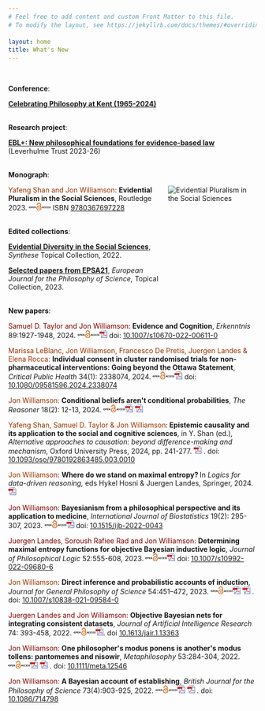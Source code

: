 ```yaml
---
# Feel free to add content and custom Front Matter to this file.
# To modify the layout, see https://jekyllrb.com/docs/themes/#overriding-theme-defaults

layout: home
title: What's New
---
```

<br/>

__Conference__:

[**Celebrating Philosophy at Kent (1965-2024)**](/conferences/celebrating-kent.html)
<br/><br/>

__Research project__:

[**EBL+: New philosophical foundations for evidence-based law**](/projects/eblplus) (Leverhulme Trust 2023-26)
<br/><br/>

__Monograph__:

<a href="https://www.routledge.com/Evidential-Pluralism-in-the-Social-Sciences/Shan-Williamson/p/book/9780367697228"><img title="EPitSS" alt="Evidential Pluralism in the Social Sciences" src="/images/boo.svg" style="float: right;" width="180" height="270" border=0 src="images/EPitSS.jpg"></a> <span style="color: #993300">Yafeng Shan and Jon Williamson:</span> <strong><a title="This volume contends that Evidential Pluralism - an account of the epistemology of causation, which maintains that in order to establish a causal claim one needs to establish the existence of a correlation and the existence of a mechanism - can be fruitfully applied to the social sciences. Through case studies in sociology, economics, political science and law, it advances new philosophical foundations for causal enquiry in the social sciences. The book provides an account of how to establish and evaluate causal claims and it offers a new way of thinking about evidence-based policy, basic social science research and mixed methods research. As such, it will appeal to scholars with interests in social science research and methodology, the philosophy of science and evidence-based policy.">Evidential Pluralism in the Social Sciences</a></strong>, Routledge 2023. [![EPitSS](images/openaccess.jpg)][9780367697228] ISBN [9780367697228][9780367697228]
<br/><br/>

<strong>Edited collections</strong>:

<a href="https://link.springer.com/journal/11229/topicalCollection/AC_bdd803aed8f0a49a488f8ef53003e331/page/1"><strong>Evidential Diversity in the Social Sciences</strong></a>, <em>Synthese</em> Topical Collection, 2022.

<a href="https://link.springer.com/journal/13194/topicalCollection/AC_f5aa5d07f23ad209185c18036a326eb5/page/1"><strong>Selected papers from EPSA21</strong></a>, <em>European Journal for the Philosophy of Science, </em>Topical Collection, 2023.
<br/><br/>

**New papers**:

<span style="color: #800000">Samuel D. Taylor and Jon Williamson: </span><strong><a title="Cognitive theorists routinely disagree about the evidence supporting claims in cognitive science. Here, we first argue that some disagreements about evidence in cognitive science are about the evidence available to be drawn upon by cognitive theorists. Then, we show that one's explanation of why this first kind of disagreement obtains will cohere with one's theory of evidence. We argue that the best explanation for why cognitive theorists disagree in this way is because their evidence is what they rationally grant. Finally, we explain why our view does not lead to a pernicious kind of relativism in cognitive science.">Evidence and Cognition</a></strong>, <em>Erkenntnis</em> 89:1927-1948, 2024. <a href="https://link.springer.com/content/pdf/10.1007/s10670-022-00611-0.pdf"><img class="alignnone" src="images/openaccess.jpg" alt="" width="44" height="16" border="0" /><img class="alignnone" src="images/acrobat.gif" alt="" width="16" height="16" border="0" /></a> doi: <a href="https://dx.doi.org/10.1007/s10670-022-00611-0">10.1007/s10670-022-00611-0</a>

<p data-wp-editing="1"><span style="color: #993300">Marissa LeBlanc, Jon Williamson, Francesco De Pretis, Juergen Landes &amp; Elena Rocca: </span><strong><a title="This paper discusses the issue of overriding the right of individual consent to participation in cluster randomised trials (CRTs). We focus on CRTs testing the efficacy of non-pharmaceutical interventions. As one example, we use the case of school closures during the COVID-19 pandemic. In Norway, a cluster randomized trial was suggested and promoted as necessary for providing the best evidence to inform pandemic management policy. However, the proposal was rejected by the Norwegian Research Ethics Committee since it would violate the requirement for individual informed consent. This sparked debate about whether ethics stand in the way of evidence-based health policy, since the Norwegian Research Ethics law’s strict requirements for individual consent make it practically impossible to carry out CRTs of public health interventions. We argue that, in the case of the school closure trial, the suggested CRT would not have eliminated an epistemic gap and thus would not have justified the violation of consent rights. First, we focus on the methodological challenges to estimating quantifiable effects of school closures in the specific case of an airborne infectious disease. Second, in line with Evidential Pluralism, we highlight the value of alternative lines of evidence for informing school closure policy in a pandemic. In general, we propose that a trial requiring the waiver of participants’ consent rights must be highly likely to eliminate an epistemic gap. We elaborate on the practical aspects of this criterion and discuss the potential advantages of adding it to the Ottawa Statement on the Ethical Design and Conduct of Cluster Randomized Trials.">Individual consent in cluster randomised trials for non-pharmaceutical interventions: Going beyond the Ottawa Statement</a></strong>, <em>Critical Public Health</em> 34(1): 2338074, 2024. <a href="https://www.tandfonline.com/doi/epdf/10.1080/09581596.2024.2338074"><img class="alignnone" src="images/openaccess.jpg" alt="" width="44" height="16" border="0" /><img class="alignnone" src="images/acrobat.gif" alt="" width="16" height="16" border="0" /></a> doi: <a href="https://doi.org/10.1080/09581596.2024.2338074">10.1080/09581596.2024.2338074</a></p>

<p data-wp-editing="1"><span style="color: #993300">Jon Williamson: </span><strong><a title="A counterexample is presented to the claim that conditional rational degrees of belief are conditional probabilities.">Conditional beliefs aren't conditional probabilities</a></strong>, <em>The Reasoner </em>18(2): 12-13, 2024. <a href="https://blogs.kent.ac.uk/thereasoner/files/2024/03/TheReasoner-182.pdf"><img class="alignnone" src="images/openaccess.jpg" alt="" width="44" height="16" border="0" /><img class="alignnone" src="images/acrobat.gif" alt="" width="16" height="16" border="0" /></a> <a href="documents/Conditional-beliefs-arent-conditional-probabilities.pdf"><img id="IMG47" class="alignnone" src="images/acrobat.gif" alt="" width="16" height="16" border="0" /></a></p>

<span style="color: #993300">Yafeng Shan, Samuel D. Taylor &amp; Jon Williamson</span>:<strong> <a title="The epistemic theory of causality views causality as a tool that helps us to predict, explain and control our world, rather than as a relation that exists independently of our epistemic practices. In this chapter, we first provide an introduction to the epistemic theory of causality. We then outline four considerations that motivate the epistemic theory: the failure of standard theories of causality; parsimony; the epistemology of causality; and neutrality. We illustrate these four considerations in the contexts of the social sciences and the cognitive sciences. We argue that the epistemic theory provides a very natural account of causality across these contexts.">Epistemic causality and its application to the social and cognitive sciences</a></strong>, in Y. Shan (ed.)<em>, Alternative approaches to causation: beyond difference-making and mechanism</em>, Oxford University Press, 2024, pp. 241-277. <a href="/documents/ECitSS.pdf"><img id="IMG47" class="alignnone" src="/images/acrobat.gif" alt="" width="16" height="16" border="0" /></a> . doi: <a href="https://doi.org/10.1093/oso/9780192863485.003.0010">10.1093/oso/9780192863485.003.0010</a>

<span style="color: #993300">Jon Williamson</span>: <strong><a title="Edwin Jaynes’ principle of maximum entropy holds that one should use the probability distribution with maximum entropy, from all those that fit the evidence, to draw inferences, because that is the distribution that is maximally non-committal with respect to propositions that are underdetermined by the evidence. The principle was widely applied in the years following its introduction in 1957, and in 1978 Jaynes took stock, writing the paper ‘Where do we stand on maximum entropy?’ to present his view of the state of the art. Jaynes’ principle needs to be generalised to a principle of maximal entropy if it is to be applied to first-order inductive logic, where there may be no unique maximum entropy function. The development of this objective Bayesian inductive logic has also been very fertile and it is the task of this chapter to take stock. The chapter provides an introduction to the logic and its motivation, explaining how it overcomes some problems with Carnap’s approach to inductive logic and with the subjective Bayesian approach. It also describes a range of recent results that shed light on features of the logic, its robustness and its decidability, as well as methods for performing inference in the logic.">Where do we stand on maximal entropy? </a></strong>In <em>Logics for data-driven reasoning, </em>eds Hykel Hosni &amp; Juergen Landes, Springer, 2024. <a href="/documents/MaximalEntropy.pdf"><img class="alignnone" src="/images/acrobat.gif" alt="" width="16" height="16" border="0" /></a>

<span style="color: #800000">Jon Williamson: </span><strong><a title="Bayesian philosophy and Bayesian statistics have diverged in recent years, because Bayesian philosophers have become more interested in philosophical problems other than the foundations of statistics and Bayesian statisticians have become less concerned with philosophical foundations. One way in which this divergence manifests itself is through the use of direct inference principles: Bayesian philosophers routinely advocate principles that require calibration of degrees of belief to available non-epistemic probabilities, while Bayesian statisticians rarely invoke such principles. As I explain, however, the standard Bayesian framework cannot coherently employ direct inference principles. Direct inference requires a shift towards a non-standard Bayesian framework, which further increases the gap between Bayesian philosophy and Bayesian statistics. This divergence does not preclude the application of Bayesian philosophical methods to real-world problems. Data consolidation is a key challenge for present-day systems medicine and other systems sciences. I show that data consolidation requires direct inference and that the non-standard Bayesian methods outlined here are well suited to this task.">Bayesianism from a philosophical perspective and its application to medicine</a></strong>, <em>International Journal of Biostatistics </em>19(2): 295-307, 2023. <a href="https://www.degruyter.com/document/doi/10.1515/ijb-2022-0043/pdf"><img class="alignnone" src="images/openaccess.jpg" alt="" width="44" height="16" border="0" /><img class="alignnone" src="images/acrobat.gif" alt="" width="16" height="16" border="0" /></a> doi: <a href="http://doi.org/10.1515/ijb-2022-0043"><span class="" data-seleniumid="article-doi-text">10.1515/ijb-2022-0043</span></a>

<span style="color: #800000">Juergen Landes, Soroush Rafiee Rad and Jon Williamson: </span><strong><a title="According to the objective Bayesian approach to inductive logic, premisses inductively entail a conclusion just when every probability function with maximal entropy, from all those that satisfy the premisses, satisfies the conclusion. When premisses and conclusion are constraints on probabilities of sentences of a first-order predicate language, however, it is by no means obvious how to determine these maximal entropy functions. This paper makes progress on the problem in the following ways. Firstly, we introduce the concept of a limit in entropy and show that, if the set of probability functions satisfying the premisses contains a limit in entropy, then this limit point is unique and is the maximal entropy probability function. Next, we turn to the special case in which the premisses are categorical sentences of the logical language. We show that if the uniform probability function gives the premisses positive probability, then the maximal entropy function can be found by simply conditionalising this uniform prior on the premisses. We generalise our results to demonstrate agreement between the maximal entropy approach and Jeffrey conditionalisation in the case in which there is a single premiss that specifies the probability of a sentence of the language. We show that, after learning such a premiss, certain inferences are preserved, namely inferences to inductive tautologies. Finally, we consider potential pathologies of the approach: we explore the extent to which the maximal entropy approach is invariant under permutations of the constants of the language, and we discuss some cases in which there is no maximal entropy probability function.">Determining maximal entropy functions for objective Bayesian inductive logic</a></strong>, <em>Journal of Philosophical Logic</em> 52:555-608, 2023.  <a href="https://link.springer.com/content/pdf/10.1007/s10992-022-09680-6.pdf"><img class="alignnone" src="/images/openaccess.jpg" alt="" width="44" height="16" border="0" /><img class="alignnone" src="/images/acrobat.gif" alt="" width="16" height="16" border="0" /></a> doi: <a href="https://doi.org/10.1007/s10992-022-09680-6">10.1007/s10992-022-09680-6</a>

<span style="color: #993300">Jon Williamson</span>: <strong><a title="Schurz (2019, Chapter 4) argues that probabilistic accounts of induction fail. In particular, he criticises probabilistic accounts of induction that appeal to direct inference principles, including subjective Bayesian approaches (e.g., Howson, 2000) and objective Bayesian approaches (see, e.g., Williamson, 2017). In this paper, I argue that Schurz’ preferred direct inference principle, namely Reichenbach’s Principle of the Narrowest Reference Class, faces formidable problems in a standard probabilistic setting. Furthermore, the main alternative direct inference principle, Lewis’ Principal Principle, is also hard to reconcile with standard probabilism. So, I argue, standard probabilistic approaches cannot appeal to direct inference to explicate the logic of induction. However, I go on to defend a non-standard objective Bayesian account of induction: I argue that this approach can both accommodate direct inference and provide a viable account of the logic of induction. I then defend this account against Schurz’ criticisms.">Direct inference and probabilistic accounts of induction</a></strong>, <em>Journal for General Philosophy of Science</em> <span dir="ltr" role="presentation"> 54:451–472</span>, 2023. <a href="https://link.springer.com/content/pdf/10.1007/s10838-021-09584-0.pdf"><img class="alignnone" src="images/openaccess.jpg" alt="" width="44" height="16" border="0" /><img class="alignnone" src="images/acrobat.gif" alt="" width="16" height="16" border="0" /></a> <a href="documents/ProbabilisticInduction.pdf"><img id="IMG47" class="alignnone" src="images/acrobat.gif" alt="" width="16" height="16" border="0" /></a> . doi: <a href="https://doi.org/10.1007/s10838-021-09584-0">10.1007/s10838-021-09584-0</a>

<span style="color: #800000">Juergen Landes and Jon Williamson: </span><strong><a title="This paper addresses a data integration problem: given several mutually consistent datasets each of which measures a subset of the variables of interest, how can one construct a probabilistic model that fits the data and gives reasonable answers to questions which are under-determined by the data? Here we show how to obtain a Bayesian network model which represents the unique probability function that agrees with the probability distributions measured by the datasets and otherwise has maximum entropy. We provide a general algorithm, OBN-cDS, which offers substantial efficiency savings over the standard brute-force approach to determining the maximum entropy probability function. Furthermore, we develop modifications to the general algorithm which enable further efficiency savings but which are only applicable in particular situations. We show that there are circumstances in which one can obtain the model (i) directly from the data; (ii) by solving algebraic problems; and (iii) by solving relatively simple independent optimisation problems.">Objective Bayesian nets for integrating consistent datasets</a></strong>, <em>Journal of Artificial Intelligence Research</em> 74: 393-458, 2022. <a href="https://jair.org/index.php/jair/article/view/13363/26805"><img class="alignnone" src="/images/openaccess.jpg" alt="" width="44" height="16" border="0" /><img class="alignnone" src="/images/acrobat.gif" alt="" width="16" height="16" border="0" /></a>. doi <a href="https://doi.org/10.1613/jair.1.13363">10.1613/jair.1.13363</a>

<p data-wp-editing="1"><span style="color: #800000">Jon Williamson: </span><strong><a title="That one person's modus ponens is another's modus tollens is the bane of philosophy, I argue, because it strips many philosophical arguments of their persuasive force. The problem is that philosophical arguments become mere *pantomemes*: arguments that are reasonable to resist simply by denying the conclusion. I show that appeals to proof, intuition, evidence and truth fail to alleviate the problem. However, I develop two broad strategies that do help in certain circumstances: an appeal to *normal informal standards of what is reasonable* (nisowir) and *argument by interpretation*. The method of explication features prominently in both strategies, and I extend this method to apply to nisowir, introducing the concept of *canonical explication*. I illustrate the two strategies with examples of arguments from formal epistemology, and I suggest that an appeal to nisowir might help to defend against philosophical scepticism by shifting the burden of proof to the sceptic.">One philosopher's modus ponens is another's modus tollens: pantomemes and nisowir</a></strong>, <em>Metaphilosophy</em> 53:284-304, 2022. <a href="https://onlinelibrary.wiley.com/doi/epdf/10.1111/meta.12546"><img class="alignnone" src="images/openaccess.jpg" alt="" width="44" height="16" border="0" /><img class="alignnone" src="images/acrobat.gif" alt="" width="16" height="16" border="0" /></a> <a href="documents/MPMT.pdf"><img id="IMG47" class="alignnone" src="images/acrobat.gif" alt="" width="16" height="16" border="0" /></a> . doi: <a href="http://doi.org/10.1111/meta.12546"><span class="" data-seleniumid="article-doi-text">10.1111/meta.12546</span></a></p>

<span style="color: #800000">Jon Williamson: </span><strong><a title="When a proposition is established, it can be taken as evidence for other propositions. Can the Bayesian theory of rational belief and action provide an account of establishing? I argue that it can, but only if the Bayesian is willing to endorse objective constraints on both probabilities and utilities, and willing to deny that it is rationally permissible to defer wholesale to expert opinion. I develop a new account of deference that accommodates this latter requirement.">A Bayesian account of establishing</a></strong>, <em>British Journal for the Philosophy of Science</em> 73(4):903-925, 2022. <a href="https://www.journals.uchicago.edu/doi/pdf/10.1086/714798"><img class="alignnone" src="images/openaccess.jpg" alt="" width="44" height="16" border="0" /><img class="alignnone" src="images/acrobat.gif" alt="" width="16" height="16" border="0" /></a> <a href="documents/BayesianEstablishing.pdf"><img id="IMG47" class="alignnone" src="images/acrobat.gif" alt="" width="16" height="16" border="0" /></a> . doi: <a href="https://doi.org/10.1086/714798">10.1086/714798</a>



[9780367697228]: https://www.taylorfrancis.com/books/oa-mono/10.4324/9781003143000/evidential-pluralism-social-sciences-yafeng-shan-jon-williamson
